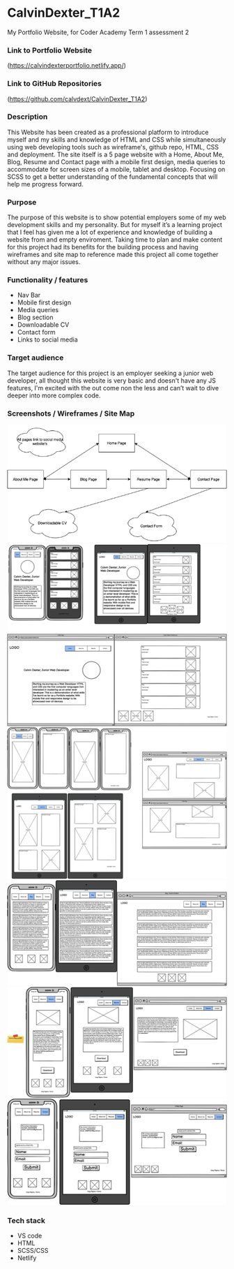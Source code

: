 # CalvinDexter_T1A2
My Portfolio Website, for Coder Academy Term 1 assessment 2
### Link to Portfolio Website
(https://calvindexterportfolio.netlify.app/)

### Link to GitHub Repositories
(https://github.com/calvdext/CalvinDexter_T1A2)

### Description 
This Website has been created as a professional platform to introduce myself and my skills and knowledge of HTML and CSS while simultaneously using web developing tools such as wireframe's, github repo, HTML, CSS and deployment. The site itself is a 5 page website with a Home, About Me, Blog, Resume and Contact page with a mobile first design, media queries to accommodate for screen sizes of a mobile, tablet and desktop. Focusing on SCSS to get a better understanding of the fundamental concepts that will help me progress forward.
### Purpose
The purpose of this website is to show potential employers some of my web development skills and my personality. But for myself it’s a learning project that I feel has given me a lot of experience and knowledge of building a website from and empty enviroment. Taking time to plan and make content for this project had its benefits for the building process and having wireframes and site map to reference made this project all come together without any major issues. 

### Functionality / features
- Nav Bar
- Mobile first design 
- Media queries
- Blog section
- Downloadable CV
- Contact form 
- Links to social media 

### Target audience
The target audience for this project is an employer seeking a junior web developer, all thought this website is very basic and doesn't have any JS features, I'm excited with the out come non the less and can’t wait to dive deeper into more complex code.


### Screenshots / Wireframes / Site Map
![Site Map](docs/sitemap/Portfolio-Sitemap.png)
![Home](docs/wireframes/HomePage.png)
![About Me](docs/wireframes/AboutMe.png)
![Blog](docs/Wireframes/BlogPage.png)
![Resume](docs/wireframes/ResumePage.png)
![Contact](docs/wireframes/ContactPage.png)

### Tech stack 
- VS code 
- HTML
- SCSS/CSS
- Netlify